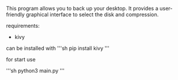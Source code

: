 This program allows you to back up your desktop. It provides a user-friendly graphical interface to select the disk and compression.


requirements:
- kivy


can be installed with 
'''sh
pip install kivy
'''

for start use

'''sh
python3 main.py
'''
